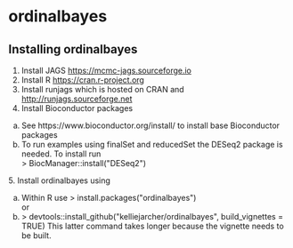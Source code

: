 # ordinalbayes

## Installing ordinalbayes

1. Install JAGS https://mcmc-jags.sourceforge.io
2. Install R https://cran.r-project.org
3. Install runjags which is hosted on CRAN and 
http://runjags.sourceforge.net
4. Install Bioconductor packages 
<ol type="a">
  <li>See https://www.bioconductor.org/install/ to install base Bioconductor packages</li>
 <li>To run examples using finalSet and reducedSet the 
     DESeq2 package is needed. To install run</li>
     > BiocManager::install("DESeq2")</li>
</ol>
5. Install ordinalbayes using 
<ol type="a">
  <li>Within R use > install.packages("ordinalbayes")</li>
      or
 <li> > devtools::install_github("kelliejarcher/ordinalbayes", build_vignettes = 
TRUE)
   This latter command takes longer because the vignette needs to be built.</li>
  </ol>
